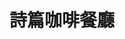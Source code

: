 ---
title: "詩篇咖啡餐廳"
description: "詩篇咖啡餐廳"
layout: shop
keywords:
  - 美食競賽
  - 台灣美食
  - 美食精選
datePublished: "2025-06-30"
dateModified: "2025-07-05"
city: "台北市"
district: "中正區"
address: "100台北市中正區中山南路20號B1"
phone: "0223822666"
geo: "25.037147815773103, 121.51667019531996"
google_map: "https://maps.app.goo.gl/7QTEcPfYcJQHyFuH7"
footinder: "https://footinder.com.tw/%E5%8F%B0%E5%8C%97%E5%B8%82%E4%B8%AD%E6%AD%A3%E5%8D%80/82/"
official: "https://www.facebook.com/PsalmsCafe"
award:
  - name: "台北國際牛肉麵節"
    year: "2024"
    entries:
      - group: "鮮食組"
        cooking_style: "樂齡創意"
        rank: "銀牌"
      - group: "調理包組"
        cooking_style: "紅燒"
        rank: ""

---